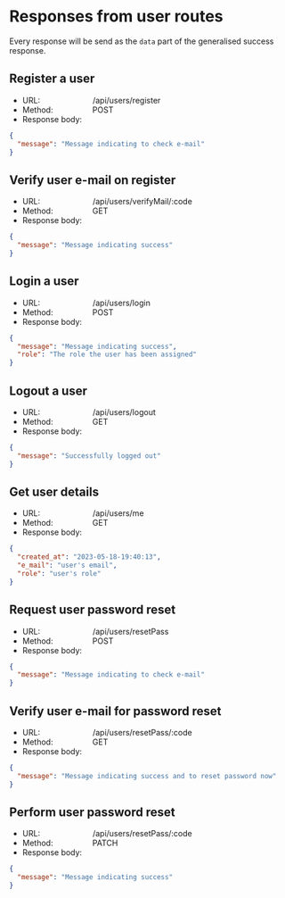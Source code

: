 # Responses from user routes

Every response will be send as the `data` part of the generalised success response.

## Register a user

- URL: &nbsp;&nbsp;&nbsp;&nbsp;&nbsp;&nbsp;&nbsp;&nbsp;&nbsp;&nbsp;&nbsp;&nbsp;&nbsp;&nbsp;&nbsp;&nbsp;&nbsp;&nbsp;&nbsp;&nbsp;&nbsp;&nbsp;&nbsp;/api/users/register
- Method: &nbsp;&nbsp;&nbsp;&nbsp;&nbsp;&nbsp;&nbsp;&nbsp;&nbsp;&nbsp;&nbsp;&nbsp;&nbsp;&nbsp;&nbsp;&nbsp;&nbsp;POST
- Response body:

```json
{
  "message": "Message indicating to check e-mail"
}
```

## Verify user e-mail on register

- URL: &nbsp;&nbsp;&nbsp;&nbsp;&nbsp;&nbsp;&nbsp;&nbsp;&nbsp;&nbsp;&nbsp;&nbsp;&nbsp;&nbsp;&nbsp;&nbsp;&nbsp;&nbsp;&nbsp;&nbsp;&nbsp;&nbsp;&nbsp;/api/users/verifyMail/:code
- Method: &nbsp;&nbsp;&nbsp;&nbsp;&nbsp;&nbsp;&nbsp;&nbsp;&nbsp;&nbsp;&nbsp;&nbsp;&nbsp;&nbsp;&nbsp;&nbsp;&nbsp;GET
- Response body:

```json
{
  "message": "Message indicating success"
}
```

## Login a user

- URL: &nbsp;&nbsp;&nbsp;&nbsp;&nbsp;&nbsp;&nbsp;&nbsp;&nbsp;&nbsp;&nbsp;&nbsp;&nbsp;&nbsp;&nbsp;&nbsp;&nbsp;&nbsp;&nbsp;&nbsp;&nbsp;&nbsp;&nbsp;/api/users/login
- Method: &nbsp;&nbsp;&nbsp;&nbsp;&nbsp;&nbsp;&nbsp;&nbsp;&nbsp;&nbsp;&nbsp;&nbsp;&nbsp;&nbsp;&nbsp;&nbsp;&nbsp;POST
- Response body:

```json
{
  "message": "Message indicating success",
  "role": "The role the user has been assigned"
}
```

## Logout a user

- URL: &nbsp;&nbsp;&nbsp;&nbsp;&nbsp;&nbsp;&nbsp;&nbsp;&nbsp;&nbsp;&nbsp;&nbsp;&nbsp;&nbsp;&nbsp;&nbsp;&nbsp;&nbsp;&nbsp;&nbsp;&nbsp;&nbsp;&nbsp;/api/users/logout
- Method: &nbsp;&nbsp;&nbsp;&nbsp;&nbsp;&nbsp;&nbsp;&nbsp;&nbsp;&nbsp;&nbsp;&nbsp;&nbsp;&nbsp;&nbsp;&nbsp;&nbsp;GET
- Response body:

```json
{
  "message": "Successfully logged out"
}
```

## Get user details

- URL: &nbsp;&nbsp;&nbsp;&nbsp;&nbsp;&nbsp;&nbsp;&nbsp;&nbsp;&nbsp;&nbsp;&nbsp;&nbsp;&nbsp;&nbsp;&nbsp;&nbsp;&nbsp;&nbsp;&nbsp;&nbsp;&nbsp;&nbsp;/api/users/me
- Method: &nbsp;&nbsp;&nbsp;&nbsp;&nbsp;&nbsp;&nbsp;&nbsp;&nbsp;&nbsp;&nbsp;&nbsp;&nbsp;&nbsp;&nbsp;&nbsp;&nbsp;GET
- Response body:

```json
{
  "created_at": "2023-05-18-19:40:13",
  "e_mail": "user's email",
  "role": "user's role"
}
```

## Request user password reset

- URL: &nbsp;&nbsp;&nbsp;&nbsp;&nbsp;&nbsp;&nbsp;&nbsp;&nbsp;&nbsp;&nbsp;&nbsp;&nbsp;&nbsp;&nbsp;&nbsp;&nbsp;&nbsp;&nbsp;&nbsp;&nbsp;&nbsp;&nbsp;/api/users/resetPass
- Method: &nbsp;&nbsp;&nbsp;&nbsp;&nbsp;&nbsp;&nbsp;&nbsp;&nbsp;&nbsp;&nbsp;&nbsp;&nbsp;&nbsp;&nbsp;&nbsp;&nbsp;POST
- Response body:

```json
{
  "message": "Message indicating to check e-mail"
}
```

## Verify user e-mail for password reset

- URL: &nbsp;&nbsp;&nbsp;&nbsp;&nbsp;&nbsp;&nbsp;&nbsp;&nbsp;&nbsp;&nbsp;&nbsp;&nbsp;&nbsp;&nbsp;&nbsp;&nbsp;&nbsp;&nbsp;&nbsp;&nbsp;&nbsp;&nbsp;/api/users/resetPass/:code
- Method: &nbsp;&nbsp;&nbsp;&nbsp;&nbsp;&nbsp;&nbsp;&nbsp;&nbsp;&nbsp;&nbsp;&nbsp;&nbsp;&nbsp;&nbsp;&nbsp;&nbsp;GET
- Response body:

```json
{
  "message": "Message indicating success and to reset password now"
}
```

## Perform user password reset

- URL: &nbsp;&nbsp;&nbsp;&nbsp;&nbsp;&nbsp;&nbsp;&nbsp;&nbsp;&nbsp;&nbsp;&nbsp;&nbsp;&nbsp;&nbsp;&nbsp;&nbsp;&nbsp;&nbsp;&nbsp;&nbsp;&nbsp;&nbsp;/api/users/resetPass/:code
- Method: &nbsp;&nbsp;&nbsp;&nbsp;&nbsp;&nbsp;&nbsp;&nbsp;&nbsp;&nbsp;&nbsp;&nbsp;&nbsp;&nbsp;&nbsp;&nbsp;&nbsp;PATCH
- Response body:

```json
{
  "message": "Message indicating success"
}
```
